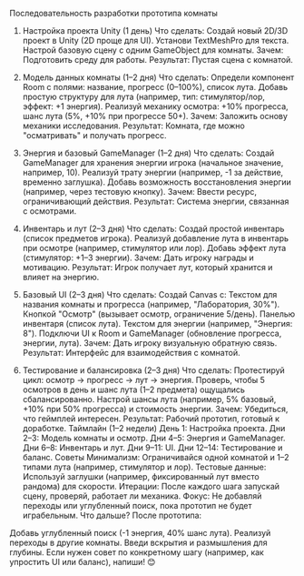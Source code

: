 ﻿Последовательность разработки прототипа комнаты
1. Настройка проекта Unity (1 день)
   Что сделать:
   Создай новый 2D/3D проект в Unity (2D проще для UI).
   Установи TextMeshPro для текста.
   Настрой базовую сцену с одним GameObject для комнаты.
   Зачем: Подготовить среду для работы.
   Результат: Пустая сцена с комнатой.

2. Модель данных комнаты (1–2 дня)
   Что сделать:
   Определи компонент Room с полями: название, прогресс (0–100%), список лута.
   Добавь простую структуру для лута (например, тип: стимулятор/лор, эффект: +1 энергия).
   Реализуй механику осмотра: +10% прогресса, шанс лута (5%, +10% при прогрессе 50+).
   Зачем: Заложить основу механики исследования.
   Результат: Комната, где можно "осматривать" и получать прогресс.

3. Энергия и базовый GameManager (1–2 дня)
   Что сделать:
   Создай GameManager для хранения энергии игрока (начальное значение, например, 10).
   Реализуй трату энергии (например, -1 за действие, временно заглушка).
   Добавь возможность восстановления энергии (например, через тестовую кнопку).
   Зачем: Ввести ресурс, ограничивающий действия.
   Результат: Система энергии, связанная с осмотрами.

4. Инвентарь и лут (2–3 дня)
   Что сделать:
   Создай простой инвентарь (список предметов игрока).
   Реализуй добавление лута в инвентарь при осмотре (например, стимулятор или лор).
   Добавь эффект лута (стимулятор: +1–3 энергии).
   Зачем: Дать игроку награды и мотивацию.
   Результат: Игрок получает лут, который хранится и влияет на энергию.

5. Базовый UI (2–3 дня)
   Что сделать:
   Создай Canvas с:
   Текстом для названия комнаты и прогресса (например, "Лаборатория, 30%").
   Кнопкой "Осмотр" (вызывает осмотр, ограничение 5/день).
   Панелью инвентаря (список лута).
   Текстом для энергии (например, "Энергия: 8").
   Подключи UI к Room и GameManager (обновление прогресса, энергии, лута).
   Зачем: Дать игроку визуальную обратную связь.
   Результат: Интерфейс для взаимодействия с комнатой.

6. Тестирование и балансировка (2–3 дня)
   Что сделать:
   Протестируй цикл: осмотр → прогресс → лут → энергия.
   Проверь, чтобы 5 осмотров в день и шанс лута (1–2 предмета) ощущались сбалансированно.
   Настрой шансы лута (например, 5% базовый, +10% при 50% прогресса) и стоимость энергии.
   Зачем: Убедиться, что геймплей интересен.
   Результат: Рабочий прототип, готовый к доработке.
   Таймлайн (1–2 недели)
   День 1: Настройка проекта.
   Дни 2–3: Модель комнаты и осмотр.
   Дни 4–5: Энергия и GameManager.
   Дни 6–8: Инвентарь и лут.
   Дни 9–11: UI.
   Дни 12–14: Тестирование и баланс.
   Советы
   Минимализм: Ограничивайся одной комнатой и 1–2 типами лута (например, стимулятор и лор).
   Тестовые данные: Используй заглушки (например, фиксированный лут вместо рандома) для скорости.
   Итерации: После каждого шага запускай сцену, проверяй, работает ли механика.
   Фокус: Не добавляй переходы или углубленный поиск, пока прототип не будет играбельным.
   Что дальше?
   После прототипа:

Добавь углубленный поиск (-1 энергия, 40% шанс лута).
Реализуй переходы в другие комнаты.
Введи вскрытия и размышления для глубины.
Если нужен совет по конкретному шагу (например, как упростить UI или баланс), напиши! 😊